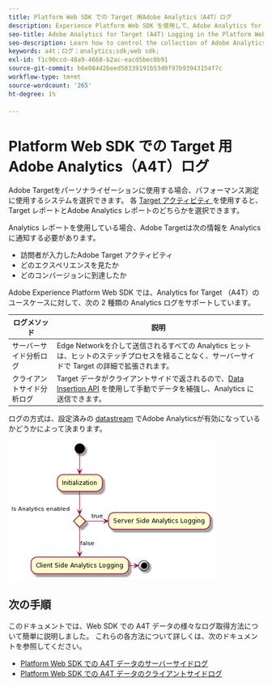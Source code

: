 ```yaml
---
title: Platform Web SDK での Target 用Adobe Analytics（A4T）ログ
description: Experience Platform Web SDK を使用して、Adobe Analytics for Target （A4T）データの収集を制御する方法について説明します。
seo-title: Adobe Analytics for Target (A4T) Logging in the Platform Web SDK
seo-description: Learn how to control the collection of Adobe Analytics for Target (A4T) data using the Experience Platform Web SDK.
keywords: a4t；ログ；analytics;sdk;web sdk;
exl-id: f1c90ccd-48a9-4668-b2ac-eacd5bec0b91
source-git-commit: b6e084d2beed58339191b53d0f97b93943154f7c
workflow-type: tm+mt
source-wordcount: '265'
ht-degree: 1%

---
```


# Platform Web SDK での Target 用Adobe Analytics（A4T）ログ

Adobe Targetをパーソナライゼーションに使用する場合、パフォーマンス測定に使用するシステムを選択できます。 各 [Target アクティビティ ](https://experienceleague.adobe.com/docs/target/using/activities/target-activities-guide.html?lang=ja) を使用すると、Target レポートとAdobe Analytics レポートのどちらかを選択できます。

Analytics レポートを使用している場合、Adobe Targetは次の情報を Analytics に通知する必要があります。

* 訪問者が入力したAdobe Target アクティビティ
* どのエクスペリエンスを見たか
* どのコンバージョンに到達したか

Adobe Experience Platform Web SDK では、Analytics for Target （A4T）のユースケースに対して、次の 2 種類の Analytics ログをサポートしています。

| ログメソッド | 説明 |
| --- | --- |
| サーバーサイド分析ログ | Edge Networkを介して送信されるすべての Analytics ヒットは、ヒットのステッチプロセスを経ることなく、サーバーサイドで Target の詳細で拡張されます。 |
| クライアントサイド分析ログ | Target データがクライアントサイドで返されるので、[Data Insertion API](https://experienceleague.adobe.com/docs/analytics/import/c-data-insertion-api.html) を使用して手動でデータを補強し、Analytics に送信できます。 |

ログの方式は、設定済みの [datastream](../../../../datastreams/overview.md) でAdobe Analyticsが有効になっているかどうかによって決まります。

![ メソッドの決定フローの記録 ](../assets/analytics-logging.png)

## 次の手順

このドキュメントでは、Web SDK での A4T データの様々なログ取得方法について簡単に説明しました。 これらの各方法について詳しくは、次のドキュメントを参照してください。

* [Platform Web SDK での A4T データのサーバーサイドログ](./server-side.md)
* [Platform Web SDK での A4T データのクライアントサイドログ](./client-side.md)
